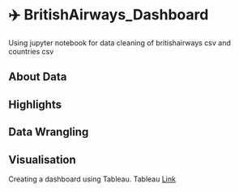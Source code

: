# ✈️ BritishAirways_Dashboard
Using jupyter notebook for data cleaning of britishairways csv and countries csv

## About Data

## Highlights 

## Data Wrangling

## Visualisation

Creating a dashboard using Tableau.
Tableau [Link]("https://public.tableau.com/views/BritishAirwaysReview_Dashboard/Dashboard1?:language=en-US&:sid=&:redirect=auth&:display_count=n&:origin=viz_share_link")

